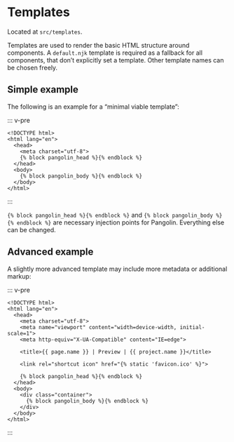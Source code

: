 # Templates

Located at `src/templates`.

Templates are used to render the basic HTML structure around components. A `default.njk` template is required as a fallback for all components, that don’t explicitly set a template. Other template names can be chosen freely.


## Simple example

The following is an example for a “minimal viable template”:

::: v-pre
```django
<!DOCTYPE html>
<html lang="en">
  <head>
    <meta charset="utf-8">
    {% block pangolin_head %}{% endblock %}
  </head>
  <body>
    {% block pangolin_body %}{% endblock %}
  </body>
</html>
```
:::

`{% block pangolin_head %}{% endblock %}` and `{% block pangolin_body %}{% endblock %}` are necessary injection points for Pangolin. Everything else can be changed.


## Advanced example

A slightly more advanced template may include more metadata or additional markup:

::: v-pre
```django
<!DOCTYPE html>
<html lang="en">
  <head>
    <meta charset="utf-8">
    <meta name="viewport" content="width=device-width, initial-scale=1">
    <meta http-equiv="X-UA-Compatible" content="IE=edge">

    <title>{{ page.name }} | Preview | {{ project.name }}</title>

    <link rel="shortcut icon" href="{% static 'favicon.ico' %}">

    {% block pangolin_head %}{% endblock %}
  </head>
  <body>
    <div class="container">
      {% block pangolin_body %}{% endblock %}
    </div>
  </body>
</html>
```
:::
